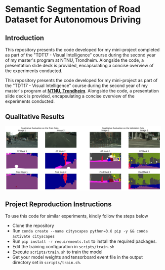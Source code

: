 # **Semantic Segmentation of Road Dataset for Autonomous Driving**
## **Introduction**

This repository presents the code developed for my mini-project completed as part of the "TDT17 - Visual Intelligence" course during the second year of my master's program at NTNU, Trondheim. Alongside the code, a presentation slide deck is provided, encapsulating a concise overview of the experiments conducted.

This repository presents the code developed for my mini-project as part of the "TDT17 - Visual Intelligence" course during the second year of my master's program at [**NTNU, Trondheim**](https://ntnu.no/). Alongside the code, a presentation slide deck is provided, encapsulating a concise overview of the experiments conducted.

## **Qualitative Results**
![Prediction Mask](assets/image.png "Qualitative Results on sample training and validation data")


## **Project Reproduction Instructions**
To use this code for similar experiments, kindly follow the steps below
- Clone the repository 
- Run `conda create --name cityscapes python=3.8 pip -y && conda activate cityscapes` 
- Run `pip install -r requirements.txt` to install the required packages.
- Edit the training configuration in `scripts/train.sh`
- Execute `scripts/train.sh` to train the model
- Get your model weights and tensorboard event file in the output directory set in `scripts/train.sh`.